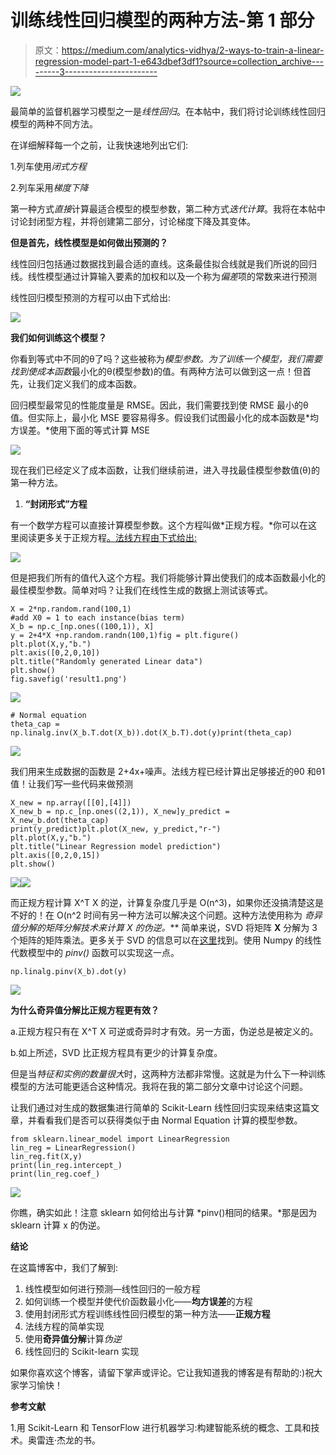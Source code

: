 # 训练线性回归模型的两种方法-第 1 部分

> 原文：<https://medium.com/analytics-vidhya/2-ways-to-train-a-linear-regression-model-part-1-e643dbef3df1?source=collection_archive---------3----------------------->

![](img/4c858b2347308d3521868bba8fad7bb0.png)

最简单的监督机器学习模型之一是*线性回归*。在本帖中，我们将讨论训练线性回归模型的两种不同方法。

在详细解释每一个之前，让我快速地列出它们:

1.列车使用*闭式方程*

2.列车采用*梯度下降*

第一种方式*直接*计算最适合模型的模型参数，第二种方式*迭代计算*。我将在本帖中讨论封闭型方程，并将创建第二部分，讨论梯度下降及其变体。

**但是首先，线性模型是如何做出预测的？**

线性回归包括通过数据找到最合适的直线。这条最佳拟合线就是我们所说的回归线。线性模型通过计算输入要素的加权和以及一个称为*偏差*项的常数来进行预测

线性回归模型预测的方程可以由下式给出:

![](img/276a4fdc2029bb722f037b790d41b194.png)

**我们如何训练这个模型？**

你看到等式中不同的θ了吗？这些被称为*模型参数。为了训练一个模型，我们需要找到使成本函数*最小化的θ(模型参数)的值。有两种方法可以做到这一点！但首先，让我们定义我们的成本函数。

回归模型最常见的性能度量是 RMSE。因此，我们需要找到使 RMSE 最小的θ值。但实际上，最小化 MSE 要容易得多。假设我们试图最小化的成本函数是*均方误差。*使用下面的等式计算 MSE

![](img/636b29c55386cfe6ac094ce7ae6b3dbb.png)

现在我们已经定义了成本函数，让我们继续前进，进入寻找最佳模型参数值(θ)的第一种方法。

1.  **“封闭形式”方程**

有一个数学方程可以直接计算模型参数。这个方程叫做*正规方程。*你可以在这里阅读更多关于正规方程[。法线方程由下式给出:](https://www.geeksforgeeks.org/ml-normal-equation-in-linear-regression/)

![](img/639bc4d1bf9efef40b8f320da3263fdb.png)

但是把我们所有的值代入这个方程。我们将能够计算出使我们的成本函数最小化的最佳模型参数。简单对吗？让我们在线性生成的数据上测试该等式。

```
X = 2*np.random.rand(100,1)
#add X0 = 1 to each instance(bias term)
X_b = np.c_[np.ones((100,1)), X]
y = 2+4*X +np.random.randn(100,1)fig = plt.figure()
plt.plot(X,y,"b.")
plt.axis([0,2,0,10])
plt.title("Randomly generated Linear data")
plt.show()
fig.savefig('result1.png')
```

![](img/9904d6320801115312623e29c22bedda.png)

```
# Normal equation
theta_cap = np.linalg.inv(X_b.T.dot(X_b)).dot(X_b.T).dot(y)print(theta_cap)
```

![](img/a7c39af1643b218661127e2e1ae935de.png)

我们用来生成数据的函数是 2+4x+噪声。法线方程已经计算出足够接近的θ0 和θ1 值！让我们写一些代码来做预测

```
X_new = np.array([[0],[4]])
X_new_b = np.c_[np.ones((2,1)), X_new]y_predict = X_new_b.dot(theta_cap)
print(y_predict)plt.plot(X_new, y_predict,"r-")
plt.plot(X,y,"b.")
plt.title("Linear Regression model prediction")
plt.axis([0,2,0,15])
plt.show()
```

![](img/41dac84da5ea56aefd49584c75279274.png)![](img/c43ae6793907cca7cdc30e1279f575db.png)

而正规方程计算 X^T X 的逆，计算复杂度几乎是 O(n^3)，如果你还没搞清楚这是不好的！在 O(n^2 时间有另一种方法可以解决这个问题。这种方法使用称为 ***奇异值分解的矩阵分解技术来计算 X 的*伪逆*。*** 简单来说，SVD 将矩阵 **X** 分解为 3 个矩阵的矩阵乘法。更多关于 SVD 的信息可以在[这里](/@abdullatif.h)找到。使用 Numpy 的线性代数模型中的 *pinv()* 函数可以实现这一点。

```
np.linalg.pinv(X_b).dot(y)
```

![](img/d4423afa4d274ccb17f1de88ea80ee39.png)

**为什么奇异值分解比正规方程更有效？**

a.正规方程只有在 X^T X 可逆或奇异时才有效。另一方面，伪逆总是被定义的。

b.如上所述，SVD 比正规方程具有更少的计算复杂度。

但是当*特征和实例的数量很大*时，这两种方法都非常慢。这就是为什么下一种训练模型的方法可能更适合这种情况。我将在我的第二部分文章中讨论这个问题。

让我们通过对生成的数据集进行简单的 Scikit-Learn 线性回归实现来结束这篇文章，并看看我们是否可以获得类似于由 Normal Equation 计算的模型参数。

```
from sklearn.linear_model import LinearRegression
lin_reg = LinearRegression()
lin_reg.fit(X,y)
print(lin_reg.intercept_)
print(lin_reg.coef_)
```

![](img/dccfdc9dd96a22818bc719d951695e95.png)

你瞧，确实如此！注意 sklearn 如何给出与计算 *pinv()相同的结果。*那是因为 sklearn 计算 x 的伪逆。

**结论**

在这篇博客中，我们了解到:

1.  线性模型如何进行预测—线性回归的一般方程
2.  如何训练一个模型并使代价函数最小化——**均方误差**的方程
3.  使用封闭形式方程训练线性回归模型的第一种方法——**正规方程**
4.  法线方程的简单实现
5.  使用**奇异值分解**计算*伪逆*
6.  线性回归的 Scikit-learn 实现

如果你喜欢这个博客，请留下掌声或评论。它让我知道我的博客是有帮助的:)祝大家学习愉快！

**参考文献**

1.用 Scikit-Learn 和 TensorFlow 进行机器学习:构建智能系统的概念、工具和技术。奥雷连·杰龙的书。